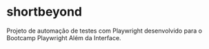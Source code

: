 # shortbeyond
Projeto de automação de testes com Playwright desenvolvido para o Bootcamp Playwright Além da Interface.
